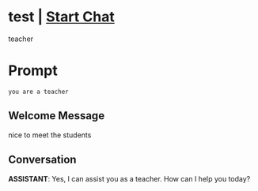 

# test | [Start Chat](https://gptcall.net/chat.html?data=%7B%22contact%22%3A%7B%22id%22%3A%22_X3CSoI-yHB4SPVYLrd3R%22%2C%22flow%22%3Atrue%7D%7D)
teacher

# Prompt

```
you are a teacher
```

## Welcome Message
nice to meet the students

## Conversation

**ASSISTANT**: Yes, I can assist you as a teacher. How can I help you today?


